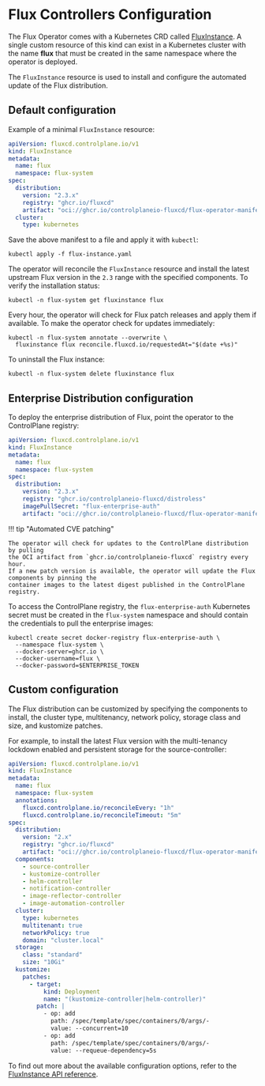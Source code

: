 # Flux Controllers Configuration

The Flux Operator comes with a Kubernetes CRD called [FluxInstance](fluxinstance.md).
A single custom resource of this kind can exist in a Kubernetes cluster with the name
**flux** that must be created in the same namespace where the operator is deployed.

The `FluxInstance` resource is used to install and configure the automated update
of the Flux distribution.

## Default configuration

Example of a minimal `FluxInstance` resource:

```yaml
apiVersion: fluxcd.controlplane.io/v1
kind: FluxInstance
metadata:
  name: flux
  namespace: flux-system
spec:
  distribution:
    version: "2.3.x"
    registry: "ghcr.io/fluxcd"
    artifact: "oci://ghcr.io/controlplaneio-fluxcd/flux-operator-manifests"
  cluster:
    type: kubernetes
```

Save the above manifest to a file and apply it with `kubectl`:

```shell
kubectl apply -f flux-instance.yaml
```

The operator will reconcile the `FluxInstance` resource and install
the latest upstream Flux version in the `2.3` range with the specified components.
To verify the installation status:

```shell
kubectl -n flux-system get fluxinstance flux
```

Every hour, the operator will check for Flux patch releases and apply them if available.
To make the operator check for updates immediately:

```shell
kubectl -n flux-system annotate --overwrite \
  fluxinstance flux reconcile.fluxcd.io/requestedAt="$(date +%s)"
```

To uninstall the Flux instance:

```shell
kubectl -n flux-system delete fluxinstance flux
```

## Enterprise Distribution configuration

To deploy the enterprise distribution of Flux, point the operator to the ControlPlane registry:

```yaml
apiVersion: fluxcd.controlplane.io/v1
kind: FluxInstance
metadata:
  name: flux
  namespace: flux-system
spec:
  distribution:
    version: "2.3.x"
    registry: "ghcr.io/controlplaneio-fluxcd/distroless"
    imagePullSecret: "flux-enterprise-auth"
    artifact: "oci://ghcr.io/controlplaneio-fluxcd/flux-operator-manifests"
```

!!! tip "Automated CVE patching"

    The operator will check for updates to the ControlPlane distribution by pulling
    the OCI artifact from `ghcr.io/controlplaneio-fluxcd` registry every hour.
    If a new patch version is available, the operator will update the Flux components by pinning the
    container images to the latest digest published in the ControlPlane registry.

To access the ControlPlane registry, the `flux-enterprise-auth` Kubernetes secret must be
created in the `flux-system` namespace and should contain the credentials to pull the enterprise images:

```shell
kubectl create secret docker-registry flux-enterprise-auth \
  --namespace flux-system \
  --docker-server=ghcr.io \
  --docker-username=flux \
  --docker-password=$ENTERPRISE_TOKEN
```

## Custom configuration

The Flux distribution can be customized by specifying the components to install,
the cluster type, multitenancy, network policy, storage class and size, and kustomize patches.

For example, to install the latest Flux version with the multi-tenancy lockdown enabled
and persistent storage for the source-controller:

```yaml
apiVersion: fluxcd.controlplane.io/v1
kind: FluxInstance
metadata:
  name: flux
  namespace: flux-system
  annotations:
    fluxcd.controlplane.io/reconcileEvery: "1h"
    fluxcd.controlplane.io/reconcileTimeout: "5m"
spec:
  distribution:
    version: "2.x"
    registry: "ghcr.io/fluxcd"
    artifact: "oci://ghcr.io/controlplaneio-fluxcd/flux-operator-manifests"
  components:
    - source-controller
    - kustomize-controller
    - helm-controller
    - notification-controller
    - image-reflector-controller
    - image-automation-controller
  cluster:
    type: kubernetes
    multitenant: true
    networkPolicy: true
    domain: "cluster.local"
  storage:
    class: "standard"
    size: "10Gi"
  kustomize:
    patches:
      - target:
          kind: Deployment
          name: "(kustomize-controller|helm-controller)"
        patch: |
          - op: add
            path: /spec/template/spec/containers/0/args/-
            value: --concurrent=10
          - op: add
            path: /spec/template/spec/containers/0/args/-
            value: --requeue-dependency=5s
```

To find out more about the available configuration options, refer to the
[FluxInstance API reference](fluxinstance.md).

